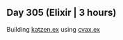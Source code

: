 ## Day 305 (Elixir | 3 hours)

Building [katzen.ex](https://github.com/alexvyber/katzen.ex) using [cvax.ex](https://github.com/alexvyber/cvax.ex)

